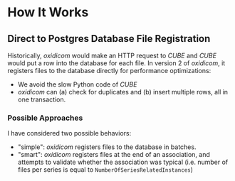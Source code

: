 # How It Works

## Direct to Postgres Database File Registration

Historically, _oxidicom_ would make an HTTP request to _CUBE_ and _CUBE_ would put a row into the database
for each file. In version 2 of _oxidicom_, it registers files to the database directly for performance optimizations:

- We avoid the slow Python code of _CUBE_
- _oxidicom_ can (a) check for duplicates and (b) insert multiple rows, all in one transaction.

### Possible Approaches

I have considered two possible behaviors:

- "simple": _oxidicom_ registers files to the database in batches.
- "smart": _oxidicom_ registers files at the end of an association, and attempts to validate whether the association
  was typical (i.e. number of files per series is equal to `NumberOfSeriesRelatedInstances`)
